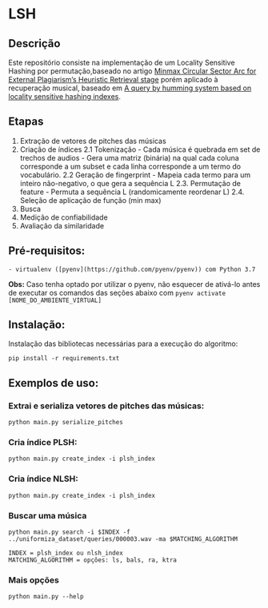# LSH

## Descrição

Este repositório consiste na implementação de um Locality Sensitive Hashing por permutação,baseado no artigo [Minmax Circular Sector Arc for External Plagiarism’s Heuristic Retrieval stage](https://www.sciencedirect.com/science/article/abs/pii/S0950705117303696) porém aplicado à recuperação musical, baseado em [A query by humming system based on locality sensitive hashing indexes](https://www.researchgate.net/publication/256994076_A_query_by_humming_system_based_on_locality_sensitive_hashing_indexes).

## Etapas
1. Extração de vetores de pitches das músicas
2. Criação de índices
    2.1 Tokenização
        - Cada música é quebrada em set de trechos de audios
        - Gera uma matriz (binária) na qual cada coluna corresponde a um subset e cada linha corresponde a um termo do vocabulário.
    2.2 Geração de fingerprint
        - Mapeia cada termo para um inteiro não-negativo, o que gera a sequência L
    2.3. Permutação de feature
        - Permuta a sequência L (randomicamente reordenar L)
    2.4. Seleção de aplicação de função (min max)
3. Busca
4. Medição de confiabilidade
5. Avaliação da similaridade


## Pré-requisitos:
    - virtualenv ([pyenv](https://github.com/pyenv/pyenv)) com Python 3.7


**Obs:** Caso tenha optado por utilizar o pyenv, não esquecer de ativá-lo antes
de executar os comandos das seções abaixo com `pyenv activate [NOME_DO_AMBIENTE_VIRTUAL]`

## Instalação:

Instalação das bibliotecas necessárias para a execução do algoritmo:

    pip install -r requirements.txt

## Exemplos de uso:

### Extrai e serializa vetores de pitches das músicas:
    python main.py serialize_pitches

### Cria índice PLSH:
    python main.py create_index -i plsh_index

### Cria índice NLSH:
    python main.py create_index -i plsh_index

### Buscar uma música
    python main.py search -i $INDEX -f ../uniformiza_dataset/queries/000003.wav -ma $MATCHING_ALGORITHM

    INDEX = plsh_index ou nlsh_index
    MATCHING_ALGORITHM = opções: ls, bals, ra, ktra

### Mais opções
    python main.py --help